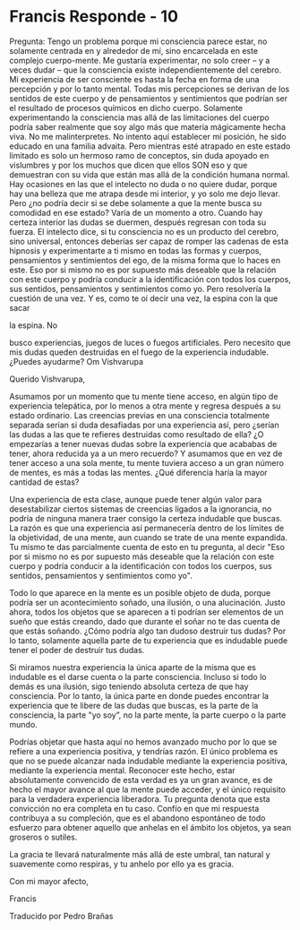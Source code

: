 # Francis Responde - 10

Pregunta: Tengo un problema porque mi consciencia parece estar, no solamente centrada en y alrededor de mí, sino encarcelada en este complejo cuerpo-mente. Me gustaría experimentar, no solo creer – y a veces dudar – que la consciencia existe independientemente del cerebro. Mi experiencia de ser consciente es hasta la fecha en forma de una percepción y por lo tanto mental. Todas mis percepciones se derivan de los sentidos de este cuerpo y de pensamientos y sentimientos que podrían ser el resultado de procesos químicos en dicho cuerpo. Solamente experimentando la consciencia mas allá de las limitaciones del cuerpo podría saber realmente que soy algo más que materia mágicamente hecha viva. No me malinterpretes. No intento aquí establecer mi posición, he sido educado en una familia advaita. Pero mientras esté atrapado en este estado limitado es solo un hermoso ramo de conceptos, sin duda apoyado en vislumbres y por los muchos que dicen que ellos SON eso y que demuestran con su vida que están mas allá de la condición humana normal. Hay ocasiones en las que el intelecto no duda o no quiere dudar, porque hay una belleza que me atrapa desde mi interior, y yo solo me dejo llevar. Pero ¿no podría decir si se debe solamente a que la mente busca su comodidad en ese estado? Varía de un momento a otro. Cuando hay certeza interior las dudas se duermen, después regresan con toda su fuerza. El intelecto dice, si tu consciencia no es un producto del cerebro, sino universal, entonces deberías ser capaz de romper las cadenas de esta hipnosis y experimentarte a ti mismo en todas las formas y cuerpos, pensamientos y sentimientos del ego, de la misma forma que lo haces en este. Eso por si mismo no es por supuesto más deseable que la relación con este cuerpo y podría conducir a la identificación con todos los cuerpos, sus sentidos, pensamientos y sentimientos como yo. Pero resolvería la cuestión de una vez. Y es, como te oí decir una vez, la espina con la que sacar 

la espina. No

busco experiencias, juegos de luces o fuegos artificiales. Pero necesito que mis dudas queden destruidas en el fuego de la experiencia indudable. ¿Puedes ayudarme? Om Vishvarupa

Querido Vishvarupa,

Asumamos por un momento que tu mente tiene acceso, en algún tipo de experiencia telepática, por lo menos a otra mente y regresa después a su estado ordinario. Las creencias previas en una consciencia totalmente separada serían si duda desafiadas por una experiencia así, pero ¿serían las dudas a las que te refieres destruidas como resultado de ella? ¿O empezarías a tener nuevas dudas sobre la experiencia que acababas de tener, ahora reducida ya a un mero recuerdo? Y asumamos que en vez de tener acceso a una sola mente, tu mente tuviera acceso a un gran número de mentes, es más a todas las mentes. ¿Qué diferencia haría la mayor cantidad de estas? 

Una experiencia de esta clase, aunque puede tener algún valor para desestabilizar ciertos sistemas de creencias ligados a la ignorancia, no podría de ninguna manera traer consigo la certeza indudable que buscas. La razón es que una experiencia así permanecería dentro de los límites de la objetividad, de una mente, aun cuando se trate de una mente expandida. Tu mismo te das parcialmente cuenta de esto en tu pregunta, al decir "Eso por si mismo no es por supuesto más deseable que la relación con este cuerpo y podría conducir a la identificación con todos los cuerpos, sus sentidos, pensamientos y sentimientos como yo". 

Todo lo que aparece en la mente es un posible objeto de duda, porque podría ser un acontecimiento soñado, una ilusión, o una alucinación. Justo ahora, todos los objetos que se aparecen a ti podrían ser elementos de un sueño que estás creando, dado que durante el soñar no te das cuenta de que estás soñando. ¿Cómo podría algo tan dudoso destruir tus dudas? Por lo tanto, solamente aquella parte de tu experiencia que es indudable puede tener el poder de destruir tus dudas.

Si miramos nuestra experiencia la única aparte de la misma que es indudable es el darse cuenta o la parte consciencia. Incluso si todo lo demás es una ilusión, sigo teniendo absoluta certeza de que hay consciencia. Por lo tanto, la única parte en donde puedes encontrar la experiencia que te libere de las dudas que buscas, es la parte de la consciencia, la parte "yo soy”, no la parte mente, la parte cuerpo o la parte mundo.

Podrías objetar que hasta aquí no hemos avanzado mucho por lo que se refiere a una experiencia positiva, y tendrías razón. El único problema es que no se puede alcanzar nada indudable mediante la experiencia positiva, mediante la experiencia mental. Reconocer este hecho, estar absolutamente convencido de esta verdad es ya un gran avance, es de hecho el mayor avance al que la mente puede acceder, y el único requisito para la verdadera experiencia liberadora. Tu pregunta denota que esta convicción no era completa en tu caso. Confío en que mi respuesta contribuya a su compleción, que es el abandono espontáneo de todo esfuerzo para obtener aquello que anhelas en el ámbito los objetos, ya sean groseros o sutiles.

La gracia te llevará naturalmente más allá de este umbral, tan natural y suavemente como respiras, y tu anhelo por ello ya es gracia.

Con mi mayor afecto,

Francis

Traducido por Pedro Brañas

